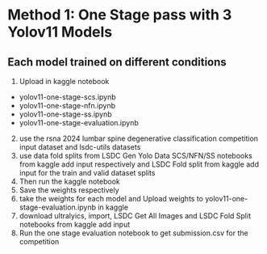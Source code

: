 # Method 1: One Stage pass with 3 Yolov11 Models
## Each model trained on different conditions
1. Upload in kaggle notebook
- yolov11-one-stage-scs.ipynb
- yolov11-one-stage-nfn.ipynb
- yolov11-one-stage-ss.ipynb
- yolov11-one-stage-evaluation.ipynb
2. use the rsna 2024 lumbar spine degenerative classification competition input dataset and lsdc-utils datasets
3. use data fold splits from LSDC Gen Yolo Data SCS/NFN/SS notebooks from kaggle add input respectively and LSDC Fold split from kaggle add input for the train and valid dataset splits 
4. Then run the kaggle notebook
5. Save the weights respectively
6. take the weights for each model and Upload weights to yolov11-one-stage-evaluation.ipynb in kaggle
7. download ultralyics, import, LSDC Get All Images and LSDC Fold Split notebooks from kaggle add input
8. Run the one stage evaluation notebook to get submission.csv for the competition